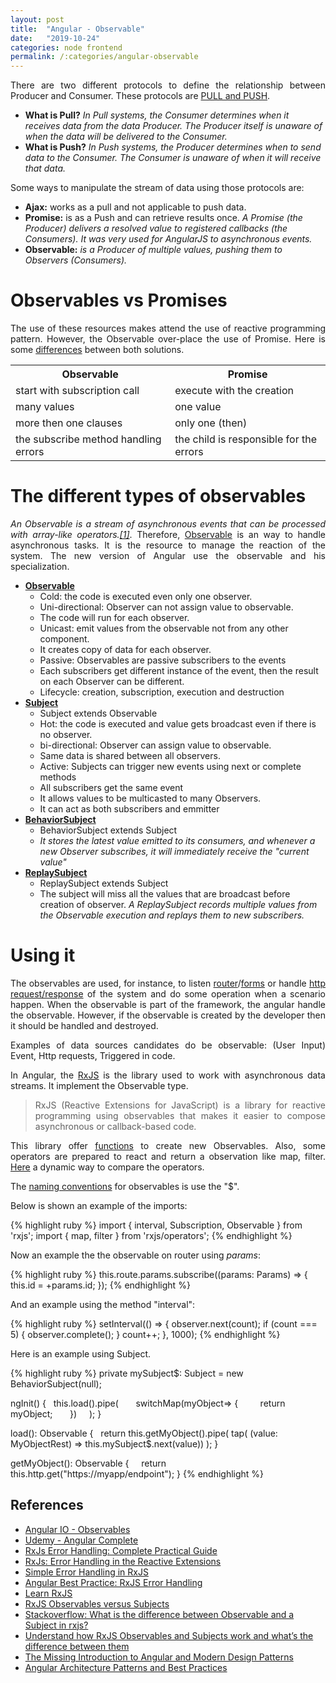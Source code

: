 ```yaml
---
layout: post
title:  "Angular - Observable"
date:   "2019-10-24"
categories: node frontend 
permalink: /:categories/angular-observable
---
```


<p style="text-align: justify;">There are two different protocols to define the relationship between Producer and Consumer. These protocols are <a href="http://reactivex.io/rxjs/manual/overview.html#pull-versus-push">PULL and PUSH</a>. </p>

<ul>
  <li><b>What is Pull?</b> <em>In Pull systems, the Consumer determines when it receives data from the data Producer. The Producer itself is unaware of when the data will be delivered to the Consumer.</em></li>
  <li><b>What is Push?</b><em> In Push systems, the Producer determines when to send data to the Consumer. The Consumer is unaware of when it will receive that data.</em></li>
</ul>

<p>Some ways to manipulate the stream of data using those protocols are:</p>

<ul>
  <li><b>Ajax:</b> works as a pull and not applicable to push data.</li>
  <li><b>Promise:</b> is as a Push and can retrieve results once. <em>A Promise (the Producer) delivers a resolved value to registered callbacks (the Consumers). It was very used for AngularJS to asynchronous events.</em></li>
  <li><b>Observable:</b> <em>is a Producer of multiple values, pushing them to Observers (Consumers). </em>  </li>
</ul>

<h1>Observables vs Promises</h1>

<p style="text-align: justify;">The use of these resources makes attend the use of reactive programming pattern. However, the Observable over-place the use of Promise. Here is some <a href="https://angular.io/guide/comparing-observables#observables-compared-to-promises">differences</a> between both solutions.</p>

<table>
  <tr>
    <th>Observable</th>
    <th>Promise</th>
  </tr>
  <tr>
    <td>start with subscription call</td>
    <td>execute with the creation</td>
  </tr>
  <tr>
    <td>many values</td>
    <td>one value</td>
  </tr>
  <tr>
    <td>more then one clauses</td>
    <td>only one (then)</td>
  </tr>
  <tr>
    <td>the subscribe method handling errors</td>
    <td>the child is responsible for the errors</td>
  </tr>
</table>

<h1>The different types of observables</h1>

<p style="text-align: justify;"><em>An Observable is a stream of asynchronous events that can be processed with array-like operators.<a href="https://medium.com/ngx-rocket/the-missing-introduction-to-angular-and-modern-design-patterns-43e8815c2801">[1]</a></em>. Therefore, <a href="https://angular.io/guide/observables-in-angular#observables-in-angular">Observable</a> is an way to handle asynchronous tasks. It is the resource to manage the reaction of the system. The new version of Angular use the observable and his specialization. </p>

<ul>
  <li><b><a href="http://reactivex.io/rxjs/manual/overview.html#observable">Observable</a></b>
    <ul>
      <li>Cold: the code is executed even only one observer.</li>  
      <li>Uni-directional: Observer can not assign value to observable.</li>
      <li>The code will run for each observer.</li>      
      <li>Unicast: emit values from the observable not from any other component.</li>
      <li>It creates copy of data for each observer.</li>    
      <li>Passive: Observables are passive subscribers to the events</li>
      <li>Each subscribers get different instance of the event, then the result on each Observer can be different.</li>
      <li>Lifecycle: creation, subscription, execution and destruction</li>
    </ul>
  </li>
  <li><b><a href="http://reactivex.io/rxjs/manual/overview.html#subject">Subject</a></b>
    <ul>
      <li>Subject extends Observable</li>
      <li>Hot: the code is executed and value gets broadcast even if there is no observer.</li>
      <li>bi-directional: Observer can assign value to observable.</li>
      <li>Same data is shared between all observers.</li>
      <li>Active: Subjects can trigger new events using next or complete methods</li>      
      <li>All subscribers get the same event</li>
      <li>It allows values to be multicasted to many Observers. </li>
      <li> It can act as both subscribers and emmitter</li>
    </ul>
  </li>
  <li><b><a href="http://reactivex.io/rxjs/manual/overview.html#behaviorsubject">BehaviorSubject</a></b>
    <ul>
      <li>BehaviorSubject extends Subject</li>
      <li><em>It stores the latest value emitted to its consumers, and whenever a new Observer subscribes, it will immediately receive the "current value"</em></li>
    </ul>
  </li>
  <li><b><a href="http://reactivex.io/rxjs/manual/overview.html#replaysubject">ReplaySubject</a></b>
    <ul>
      <li>ReplaySubject extends Subject</li>
      <li>The subject will miss all the values that are broadcast before creation of observer. <em>A ReplaySubject records multiple values from the Observable execution and replays them to new subscribers.</em></li>
    </ul>
  </li>
</ul>

<h1>Using it</h1>

<p style="text-align: justify;">The observables are used, for instance, to listen <a href="https://angular.io/guide/observables-in-angular#router">router</a>/<a href="https://angular.io/guide/observables-in-angular#reactive-forms">forms</a> or handle <a href="https://angular.io/guide/observables-in-angular#http">http request/response</a> of the system and do some operation when a scenario happen. When the observable is part of the framework, the angular handle the observable. However, if the observable is created by the developer then it should be handled and destroyed.</p>

<p style="text-align: justify;">Examples of data sources candidates do be observable: (User Input) Event, Http requests, Triggered in code.</p>

<p style="text-align: justify;">In Angular, the <a href="https://angular.io/guide/rx-library#the-rxjs-library">RxJS</a> is the library used to work with asynchronous data streams. It implement the Observable type.</p>

<blockquote>
<p style="text-align: justify;">RxJS (Reactive Extensions for JavaScript) is a library for reactive programming using observables that makes it easier to compose asynchronous or callback-based code.</p>
</blockquote>

<p style="text-align: justify;">This library offer <a href="https://angular.io/guide/rx-library#observable-creation-functions">functions</a> to create new Observables. Also, some operators are prepared to react and return a observation like map, filter. <a href="https://rxmarbles.com/">Here</a> a dynamic way to compare the operators.</p>

<p>The <a href="https://angular.io/guide/rx-library#naming-conventions-for-observables">naming conventions</a> for observables is use the "$".</p>

Below is shown an example of the imports:

{% highlight ruby %}
import { interval, Subscription, Observable } from 'rxjs';
import { map, filter } from 'rxjs/operators';
{% endhighlight %}

Now an example the the observable on router using <em>params</em>:

{% highlight ruby %}
this.route.params.subscribe((params: Params) => {
    this.id = +params.id;
});
{% endhighlight %}

And an example using the method "interval":

{% highlight ruby %}
setInterval(() => {
    observer.next(count);
    if (count === 5) {
        observer.complete();
    }
    count++;
}, 1000);
{% endhighlight %}

Here is an example using Subject.

{% highlight ruby %}
private mySubject$: Subject<MyObjectRest> = new BehaviorSubject(null);

ngInit() {
  this.load().pipe(
      switchMap(myObject=> {
        return myObject;
      })
    );
}

load(): Observable<MyObjectRest> {
   return this.getMyObject().pipe(
      tap(
        (value: MyObjectRest) => this.mySubject$.next(value))
      );
}

getMyObject(): Observable<MyObjectRest> {
    return this.http.get<MyObjectRest>("https://myapp/endpoint");
}
{% endhighlight %}



<h2>References</h2>
<ul>
  <li><a href="https://angular.io/guide/observables">Angular IO - Observables</a></li>
	<li><a href="https://www.udemy.com/course/the-complete-guide-to-angular-2/learn/lecture/6656450?start=0#overview">Udemy - Angular Complete</a></li>
  <li><a href="https://blog.angular-university.io/rxjs-error-handling/">RxJs Error Handling: Complete Practical Guide</a></li>
  <li><a href="https://xgrommx.github.io/rx-book/content/getting_started_with_rxjs/creating_and_querying_observable_sequences/error_handling.html">RxJs: Error Handling in the Reactive Extensions</a></li>
  <li><a href="https://alligator.io/rxjs/simple-error-handling/l">Simple Error Handling in RxJS</a></li>
  <li><a href="https://www.intertech.com/Blog/angular-best-practice-rxjs-error-handling/">Angular Best Practice: RxJS Error Handling</a></li>
  <li><a href="https://www.learnrxjs.io/">Learn RxJS</a></li>
  <li><a href="https://coryrylan.com/blog/rxjs-observables-versus-subjects">RxJS Observables versus Subjects</a></li>
  <li><a href="https://stackoverflow.com/questions/47537934/what-is-the-difference-between-observable-and-a-subject-in-rxjs">Stackoverflow: What is the difference between Observable and a Subject in rxjs?</a></li>
  <li><a href="https://medium.com/duomly-blockchain-online-courses/understand-how-rxjs-observables-and-subjects-work-and-whats-the-difference-between-them-13d9b047dd94">Understand how RxJS Observables and Subjects work and what’s the difference between them</a></li>
  <li><a href="https://medium.com/ngx-rocket/the-missing-introduction-to-angular-and-modern-design-patterns-43e8815c2801">The Missing Introduction to Angular and Modern Design Patterns</a></li>
  <li><a href="https://dev-academy.com/angular-architecture-best-practices/">Angular Architecture Patterns and Best Practices</a></li>
</ul>
